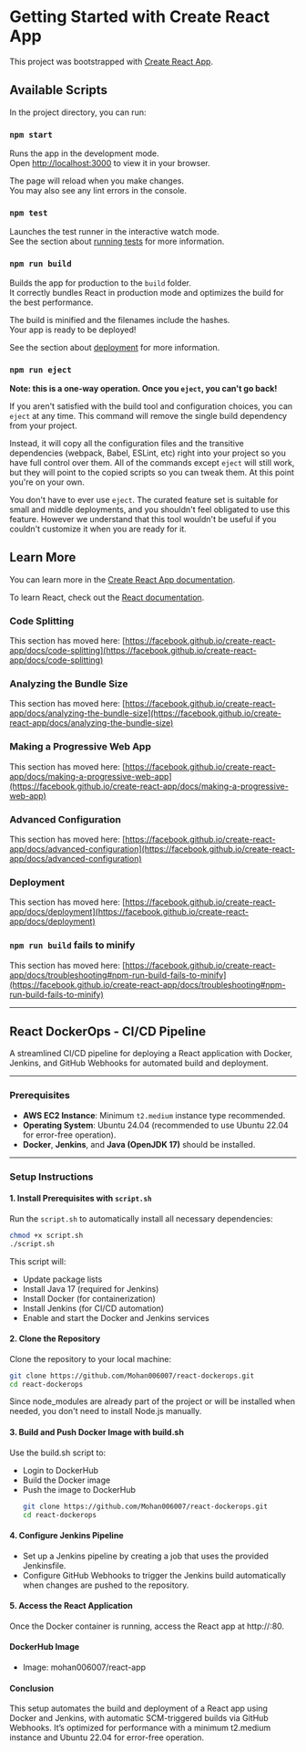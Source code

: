 # Getting Started with Create React App

This project was bootstrapped with [Create React App](https://github.com/facebook/create-react-app).

## Available Scripts

In the project directory, you can run:

### `npm start`

Runs the app in the development mode.\
Open [http://localhost:3000](http://localhost:3000) to view it in your browser.

The page will reload when you make changes.\
You may also see any lint errors in the console.

### `npm test`

Launches the test runner in the interactive watch mode.\
See the section about [running tests](https://facebook.github.io/create-react-app/docs/running-tests) for more information.

### `npm run build`

Builds the app for production to the `build` folder.\
It correctly bundles React in production mode and optimizes the build for the best performance.

The build is minified and the filenames include the hashes.\
Your app is ready to be deployed!

See the section about [deployment](https://facebook.github.io/create-react-app/docs/deployment) for more information.

### `npm run eject`

**Note: this is a one-way operation. Once you `eject`, you can't go back!**

If you aren't satisfied with the build tool and configuration choices, you can `eject` at any time. This command will remove the single build dependency from your project.

Instead, it will copy all the configuration files and the transitive dependencies (webpack, Babel, ESLint, etc) right into your project so you have full control over them. All of the commands except `eject` will still work, but they will point to the copied scripts so you can tweak them. At this point you're on your own.

You don't have to ever use `eject`. The curated feature set is suitable for small and middle deployments, and you shouldn't feel obligated to use this feature. However we understand that this tool wouldn't be useful if you couldn't customize it when you are ready for it.

## Learn More

You can learn more in the [Create React App documentation](https://facebook.github.io/create-react-app/docs/getting-started).

To learn React, check out the [React documentation](https://reactjs.org/).

### Code Splitting

This section has moved here: [https://facebook.github.io/create-react-app/docs/code-splitting](https://facebook.github.io/create-react-app/docs/code-splitting)

### Analyzing the Bundle Size

This section has moved here: [https://facebook.github.io/create-react-app/docs/analyzing-the-bundle-size](https://facebook.github.io/create-react-app/docs/analyzing-the-bundle-size)

### Making a Progressive Web App

This section has moved here: [https://facebook.github.io/create-react-app/docs/making-a-progressive-web-app](https://facebook.github.io/create-react-app/docs/making-a-progressive-web-app)

### Advanced Configuration

This section has moved here: [https://facebook.github.io/create-react-app/docs/advanced-configuration](https://facebook.github.io/create-react-app/docs/advanced-configuration)

### Deployment

This section has moved here: [https://facebook.github.io/create-react-app/docs/deployment](https://facebook.github.io/create-react-app/docs/deployment)

### `npm run build` fails to minify

This section has moved here: [https://facebook.github.io/create-react-app/docs/troubleshooting#npm-run-build-fails-to-minify](https://facebook.github.io/create-react-app/docs/troubleshooting#npm-run-build-fails-to-minify)

---

## React DockerOps - CI/CD Pipeline

A streamlined CI/CD pipeline for deploying a React application with Docker, Jenkins, and GitHub Webhooks for automated build and deployment.

---

### Prerequisites

- **AWS EC2 Instance**: Minimum `t2.medium` instance type recommended.
- **Operating System**: Ubuntu 24.04 (recommended to use Ubuntu 22.04 for error-free operation).
- **Docker**, **Jenkins**, and **Java (OpenJDK 17)** should be installed.

---

### Setup Instructions

#### 1. Install Prerequisites with `script.sh`

Run the `script.sh` to automatically install all necessary dependencies:

```bash
chmod +x script.sh
./script.sh
```

This script will:
- Update package lists
- Install Java 17 (required for Jenkins)
- Install Docker (for containerization)
- Install Jenkins (for CI/CD automation)
- Enable and start the Docker and Jenkins services
 #### 2. Clone the Repository

 Clone the repository to your local machine:
 ```bash
git clone https://github.com/Mohan006007/react-dockerops.git
cd react-dockerops
```
Since node_modules are already part of the project or will be installed when needed, you don't need to install Node.js manually.

#### 3. Build and Push Docker Image with build.sh
Use the build.sh script to:
- Login to DockerHub
- Build the Docker image
- Push the image to DockerHub
  ```bash
  git clone https://github.com/Mohan006007/react-dockerops.git
  cd react-dockerops
  ```
#### 4. Configure Jenkins Pipeline
- Set up a Jenkins pipeline by creating a job that uses the provided Jenkinsfile.
- Configure GitHub Webhooks to trigger the Jenkins build automatically when changes are pushed to the repository.

#### 5. Access the React Application
Once the Docker container is running, access the React app at http://<your-ec2-ip>:80.

#### DockerHub Image
- Image: mohan006007/react-app
  
#### Conclusion
This setup automates the build and deployment of a React app using Docker and Jenkins, with automatic SCM-triggered builds via GitHub Webhooks. It’s optimized for performance with a minimum t2.medium instance and Ubuntu 22.04 for error-free operation.
